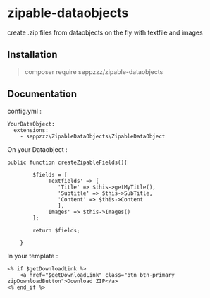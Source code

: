 # zipable-dataobjects
create .zip files from dataobjects on the fly with textfile and images


## Installation

> composer require seppzzz/zipable-dataobjects

## Documentation


config.yml :

```
YourDataObject:
  extensions:
    - seppzzz\ZipableDataObjects\ZipableDataObject
```



On your Dataobject :

```
public function createZipableFields(){
		
		$fields = [
			'Textfields' => [
				'Title' => $this->getMyTitle(),
				'Subtitle' => $this->SubTitle,
				'Content' => $this->Content
				],
			'Images' => $this->Images()
		];
		
		return $fields;
		
	}
```



In your template :

```
<% if $getDownloadLink %>			
	<a href="$getDownloadLink" class="btn btn-primary zipDownloadButton">Download ZIP</a>
<% end_if %>
```
